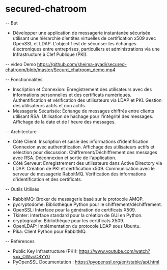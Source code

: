 # secured-chatroom
-- But
- Développer une application de messagerie instantanée sécurisée utilisant une hiérarchie d’entités virtuelles de certification x509 avec OpenSSL et LDAP. L'objectif est de sécuriser les échanges électroniques entre entreprises, particuliers et administrations via une Infrastructure à Clef Publique (PKI).

-- video Demo
https://github.com/sheima-ayadi/secured-chatroom/blob/master/Securd_chatroom_demo.mp4

-- Fonctionnalités
- Inscription et Connexion:
Enregistrement des utilisateurs avec des informations personnelles et des certificats numériques.
Authentification et vérification des utilisateurs via LDAP et PKI.
Gestion des utilisateurs actifs et non actifs.
- Messagerie Sécurisée:
Échange de messages chiffrés entre clients utilisant RSA.
Utilisation de hachage pour l'intégrité des messages.
Affichage de la date et de l'heure des messages.

-- Architecture
- Côté Client:
Inscription et saisie des informations d'identification.
Connexion avec authentification.
Affichage des utilisateurs actifs et sélection pour discussion.
Chiffrement/Déchiffrement des messages avec RSA.
Déconnexion et sortie de l'application.
- Côté Serveur:
Enregistrement des utilisateurs dans Active Directory via LDAP.
Création de PKI et certification x509.
Communication avec le serveur de messagerie RabbitMQ.
Vérification des informations d'identification et des certificats.

-- Outils Utilisés
- RabbitMQ: Broker de messagerie basé sur le protocole AMQP.
- pycryptodome: Bibliothèque Python pour le chiffrement/déchiffrement.
- OpenSSL: Interface pour la génération de certificats X509.
- Tkinter: Interface standard pour la création de GUI en Python.
- cryptography: Bibliothèque pour les certificats X509.
- OpenLDAP: Implémentation du protocole LDAP sous Ubuntu.
- Pika: Client Python pour RabbitMQ.

-- Références
- Public Key Infrastructure (PKI): https://www.youtube.com/watch?v=x_OWvcC8YY0
- PyOpenSSL Documentation : https://pyopenssl.org/en/stable/api.html
